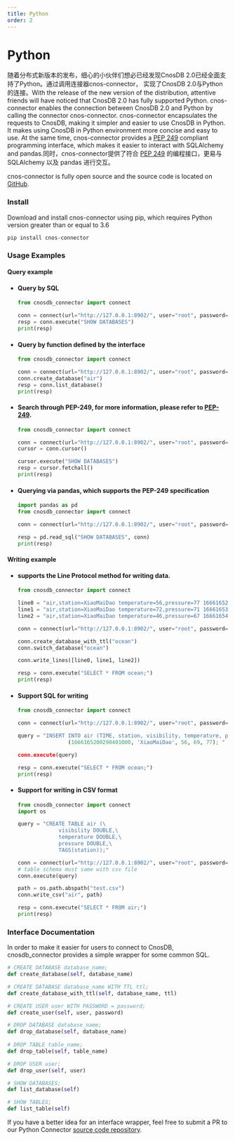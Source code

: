 ```yaml
---
title: Python
order: 2
---
```


# Python

随着分布式新版本的发布，细心的小伙伴们想必已经发现CnosDB 2.0已经全面支持了Python。通过调用连接器cnos-connector， 实现了CnosDB 2.0与Python 的连接。With the release of the new version of the distribution, attentive friends will have noticed that CnosDB 2.0 has fully supported Python. cnos-connector enables the connection between CnosDB 2.0 and Python by calling the connector cnos-connector. cnos-connector encapsulates the requests to CnosDB, making it simpler and easier to use CnosDB in Python. It makes using CnosDB in Python environment more concise and easy to use. At the same time, cnos-connector provides a [PEP 249](https://peps.python.org/pep-0249/) compliant programming interface, which makes it easier to interact with SQLAlchemy and pandas.同时，cnos-connector提供了符合 [PEP 249](https://peps.python.org/pep-0249/) 的编程接口，更易与 SQLAlchemy 以及 pandas 进行交互。

cnos-connector is fully open source and the source code is located on [GitHub](https://github.com/cnosdb/cnosdb-client-python).

### Install

Download and install cnos-connector using pip, which requires Python version greater than or equal to 3.6

```
pip install cnos-connector
```

### Usage Examples

#### Query example

- #### Query by SQL

  ```python
  from cnosdb_connector import connect

  conn = connect(url="http://127.0.0.1:8902/", user="root", password="")
  resp = conn.execute("SHOW DATABASES")
  print(resp)
  ```

- #### Query by function defined by the interface

  ```python
  from cnosdb_connector import connect

  conn = connect(url="http://127.0.0.1:8902/", user="root", password="")
  conn.create_database("air")
  resp = conn.list_database()
  print(resp)
  ```

- #### Search through PEP-249, for more information, please refer to [PEP-249](https://peps.python.org/pep-0249/).

  ```python
  from cnosdb_connector import connect

  conn = connect(url="http://127.0.0.1:8902/", user="root", password="")
  cursor = conn.cursor()

  cursor.execute("SHOW DATABASES")
  resp = cursor.fetchall()
  print(resp)
  ```

- #### Querying via pandas, which supports the PEP-249 specification

  ```python
  import pandas as pd
  from cnosdb_connector import connect

  conn = connect(url="http://127.0.0.1:8902/", user="root", password="")

  resp = pd.read_sql("SHOW DATABASES", conn)
  print(resp)
  ```

#### Writing example

- #### supports the Line Protocol method for writing data.

  ```python
  from cnosdb_connector import connect

  line0 = "air,station=XiaoMaiDao temperature=56,pressure=77 1666165200290401000"
  line1 = "air,station=XiaoMaiDao temperature=72,pressure=71 1666165300290401000"
  line2 = "air,station=XiaoMaiDao temperature=46,pressure=67 1666165400290401000"

  conn = connect(url="http://127.0.0.1:8902/", user="root", password="")

  conn.create_database_with_ttl("ocean")
  conn.switch_database("ocean")

  conn.write_lines([line0, line1, line2])

  resp = conn.execute("SELECT * FROM ocean;")
  print(resp)
  ```

- #### Support SQL for writing

  ```python
  from cnosdb_connector import connect

  conn = connect(url="http://127.0.0.1:8902/", user="root", password="")

  query = "INSERT INTO air (TIME, station, visibility, temperature, pressure) VALUES
                  (1666165200290401000, 'XiaoMaiDao', 56, 69, 77); "

  conn.execute(query)

  resp = conn.execute("SELECT * FROM ocean;")
  print(resp)
  ```

- #### Support for writing in CSV format

  ```python
  from cnosdb_connector import connect
  import os

  query = "CREATE TABLE air (\
               visibility DOUBLE,\
               temperature DOUBLE,\
               pressure DOUBLE,\
               TAGS(station));"

  conn = connect(url="http://127.0.0.1:8902/", user="root", password="")
  # table schema must same with csv file
  conn.execute(query)

  path = os.path.abspath("test.csv")
  conn.write_csv("air", path)

  resp = conn.execute("SELECT * FROM air;")
  print(resp)
  ```

### Interface Documentation

In order to make it easier for users to connect to CnosDB, cnosdb_connector provides a simple wrapper for some common SQL.

```python
# CREATE DATABASE database_name;
def create_database(self, database_name)

# CREATE DATABASE database_name WITH TTL ttl;
def create_database_with_ttl(self, database_name, ttl)

# CREATE USER user WITH PASSWORD = password;
def create_user(self, user, password)

# DROP DATABASE database_name;
def drop_database(self, database_name)
    
# DROP TABLE table_name;
def drop_table(self, table_name)

# DROP USER user;
def drop_user(self, user)

# SHOW DATABASES;
def list_database(self)

# SHOW TABLES;
def list_table(self)
```

If you have a better idea for an interface wrapper, feel free to submit a PR to our Python Connector [source code repository](https://github.com/cnosdb/cnosdb-client-python).
